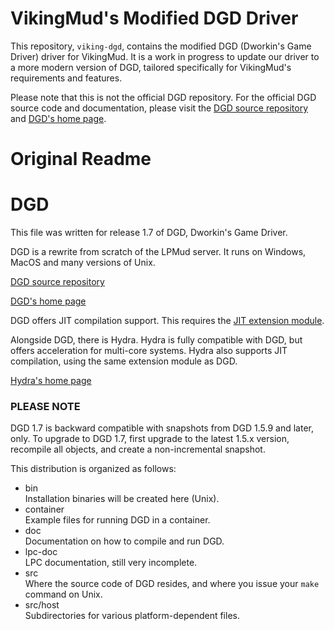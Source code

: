 # VikingMud's Modified DGD Driver

This repository, `viking-dgd`, contains the modified DGD (Dworkin's Game Driver) driver for VikingMud. It is a work in progress to update our driver to a more modern version of DGD, tailored specifically for VikingMud's requirements and features.

Please note that this is not the official DGD repository. For the official DGD source code and documentation, please visit the [DGD source repository](https://github.com/dworkin/dgd) and [DGD's home page](https://www.dworkin.nl/dgd).

# Original Readme

# DGD

This file was written for release 1.7 of DGD, Dworkin's Game Driver.

DGD is a rewrite from scratch of the LPMud server.  It runs on Windows, MacOS
and many versions of Unix.

[DGD source repository](https://github.com/dworkin/dgd)

[DGD's home page](https://www.dworkin.nl/dgd)

DGD offers JIT compilation support.  This requires the
[JIT extension module](https://github.com/dworkin/lpc-ext).

Alongside DGD, there is Hydra.  Hydra is fully compatible with DGD, but offers
acceleration for multi-core systems.  Hydra also supports JIT compilation,
using the same extension module as DGD.

[Hydra's home page](https://www.dworkin.nl/hydra-tech)

### PLEASE NOTE

DGD 1.7 is backward compatible with snapshots from DGD 1.5.9 and later, only.
To upgrade to DGD 1.7, first upgrade to the latest 1.5.x version, recompile
all objects, and create a non-incremental snapshot.


This distribution is organized as follows:

-   bin  
    Installation binaries will be created here (Unix).
-   container  
    Example files for running DGD in a container.
-   doc  
    Documentation on how to compile and run DGD.
-   lpc-doc  
    LPC documentation, still very incomplete.
-   src  
    Where the source code of DGD resides, and where you issue your `make`
    command on Unix.
-   src/host  
    Subdirectories for various platform-dependent files.
